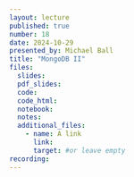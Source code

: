 ```yaml
---
layout: lecture
published: true
number: 18
date: 2024-10-29
presented_by: Michael Ball
title: "MongoDB II"
files:
  slides:
  pdf_slides:
  code:
  code_html:
  notebook:
  notes:
  additional_files:
    - name: A link
      link:
      target: #or leave empty
recording:
---
```

